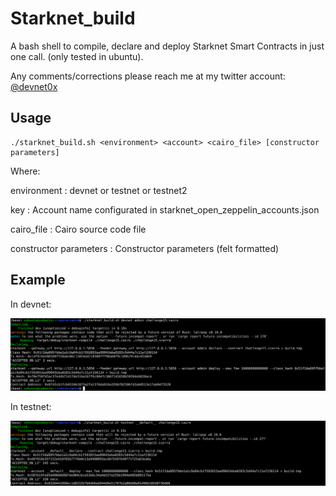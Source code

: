 # Starknet_build
A bash shell to compile, declare and deploy Starknet Smart Contracts in just one call.
(only tested in ubuntu).

Any comments/corrections please reach me at my twitter account: [@devnet0x](https://twitter.com/devnet0x/)

## Usage ##


```
./starknet_build.sh <environment> <account> <cairo_file> [constructor parameters]
```
Where:

environment            : devnet or testnet or testnet2

key                    : Account name configurated in starknet_open_zeppelin_accounts.json

cairo_file             : Cairo source code file

constructor parameters : Constructor parameters (felt formatted)

## Example ##

In devnet:

![alt text](https://github.com/devnet0x/Starknet_build/blob/main/builddev.png)

In testnet:

![alt text](https://github.com/devnet0x/Starknet_build/blob/main/buildtest.png)
